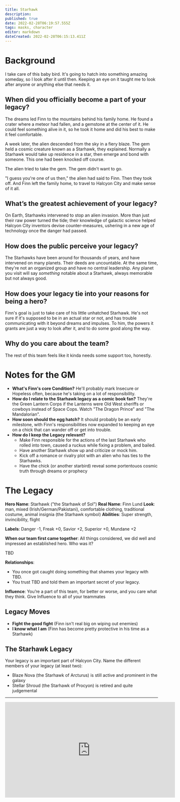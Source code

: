 ```yaml
---
title: Starhawk
description: 
published: true
date: 2022-02-28T06:19:57.555Z
tags: masks, character
editor: markdown
dateCreated: 2022-02-28T06:15:13.411Z
---
```


# Background
I take care of this baby bird. It's going to hatch into something amazing someday, so I look after it until then. Keeping an eye on it taught me to look after anyone or anything else that needs it.

## When did you officially become a part of your legacy?

The dreams led Finn to the mountains behind his family home. He found a crater where a meteor had fallen, and a gemstone at the center of it. He could feel something alive in it, so he took it home and did his best to make it feel comfortable.

A week later, the alien descended from the sky in a fiery blaze. The gem held a cosmic creature known as a Starhawk, they explained. Normally a Starhawk would take up residence in a star, then emerge and bond with someone. This one had been knocked off course.

The alien tried to take the gem. The gem didn't want to go.

"I guess you're one of us then," the alien had said to Finn. Then they took off. And Finn left the family home, to travel to Halcyon City and make sense of it all.

## What’s the greatest achievement of your legacy?

On Earth, Starhawks intervened to stop an alien invasion. More than just their raw power turned the tide; their knowledge of galactic science helped Halcyon City inventors devise counter-measures, ushering in a new age of technology once the danger had passed.

## How does the public perceive your legacy?

The Starhawks have been around for thousands of years, and have intervened on many planets. Their deeds are uncountable. At the same time, they're not an organized group and have no central leadership. Any planet you visit will say _something_ notable about a Starhawk, always memorable but not always good.

## How does your legacy tie into your reasons for being a hero?

Finn's goal is just to take care of his little unhatched Starhawk. He's not sure if it's supposed to be in an actual star or not, and has trouble communicating with it beyond dreams and impulses. To him, the powers it grants are just a way to look after it, and to do some good along the way.

## Why do you care about the team?

The rest of this team feels like it kinda needs some support too, honestly.

# Notes for the GM

- **What's Finn's core Condition?** He'll probably mark Insecure or Hopeless often, because he's taking on a lot of responsibility.
- **How do I relate to the Starhawk legacy as a comic book fan?** They're the Green Lantern Corps if the Lanterns were Old West sheriffs or cowboys instead of Space Cops. Watch "The Dragon Prince" and "The Mandalorian".
- **How soon should the egg hatch?** It should probably be an early milestone, with Finn's responsibilities now expanded to keeping an eye on a chick that can wander off or get into trouble.
- **How do I keep the Legacy relevant?**
  - Make Finn responsible for the actions of the last Starhawk who rolled into town, caused a ruckus while fixing a problem, and bailed.
  - Have another Starhawk show up and criticize or mock him. 
  - Kick off a romance or rivalry plot with an alien who has ties to the Starhawks.
  - Have the chick (or another starbird) reveal some portentouos cosmic truth through dreams or prophecy

# The Legacy
**Hero Name**: Starhawk ("the Starhawk of Sol")
**Real Name**: Finn Lund
**Look**: man, mixed (Irish/German/Pakistani), comfortable clothing, traditional costume, animal insignia (the Starhawk symbol)
**Abilities**: Super strength, invincibility, flight

**Labels**: Danger -1, Freak +0, Savior +2, Superior +0, Mundane +2

**When our team first came together**: All things considered, we did well and impressed an established hero. Who was it?

TBD

**Relationships**:
- You once got caught doing something that shames your legacy with TBD.
- You trust TBD and told them an important secret of your legacy.

**Influence**: You’re a part of this team, for better or worse, and you care what they think. Give Influence to all of your teammates

## Legacy Moves

- **Fight the good fight** (Finn isn't real big on wiping out enemies)
- **I know what I am** (Finn has become pretty protective in his time as a Starhawk)

## The Starhawk Legacy

Your legacy is an important part of Halcyon City. Name the different members of your legacy (at least two):

- Blaze Nova (the Starhawk of Arcturus) is still active and prominent in the galaxy
- Stellar Shroud (the Starhawk of Procyon) is retired and quite judgemental

----

<iframe width="560" height="315" src="https://www.youtube.com/embed/oUh-BAe0DwE" title="YouTube video player" frameborder="0" allow="accelerometer; autoplay; clipboard-write; encrypted-media; gyroscope; picture-in-picture" allowfullscreen></iframe>